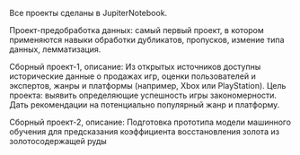Все проекты сделаны в JupiterNotebook.

Проект-предобработка данных: самый первый проект, в котором применяются навыки обработки дубликатов, пропусков, измение типа данных, лемматизация.

Сборный проект-1, описание:
Из открытых источников доступны исторические данные о продажах игр, оценки пользователей и экспертов, жанры и платформы (например, Xbox или PlayStation). Цель проекта: выявить определяющие успешность игры закономерности. Дать рекомендации на потенциально популярный жанр и платформу.


Сборный проект-2, описание:
Подготовка прототипа модели машинного обучения для предсказания коэффициента восстановления золота из золотосодержащей руды
